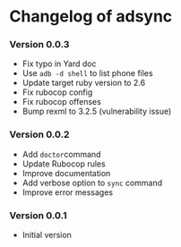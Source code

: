  # Changelog of adsync

### Version 0.0.3
* Fix typo in Yard doc
* Use `adb -d shell` to list phone files
* Update target ruby version to 2.6
* Fix rubocop config
* Fix rubocop offenses
* Bump rexml to 3.2.5 (vulnerability issue)

### Version 0.0.2
* Add `doctor`command 
* Update Rubocop rules
* Improve documentation
* Add verbose option to `sync` command
* Improve error messages

### Version 0.0.1
* Initial version

